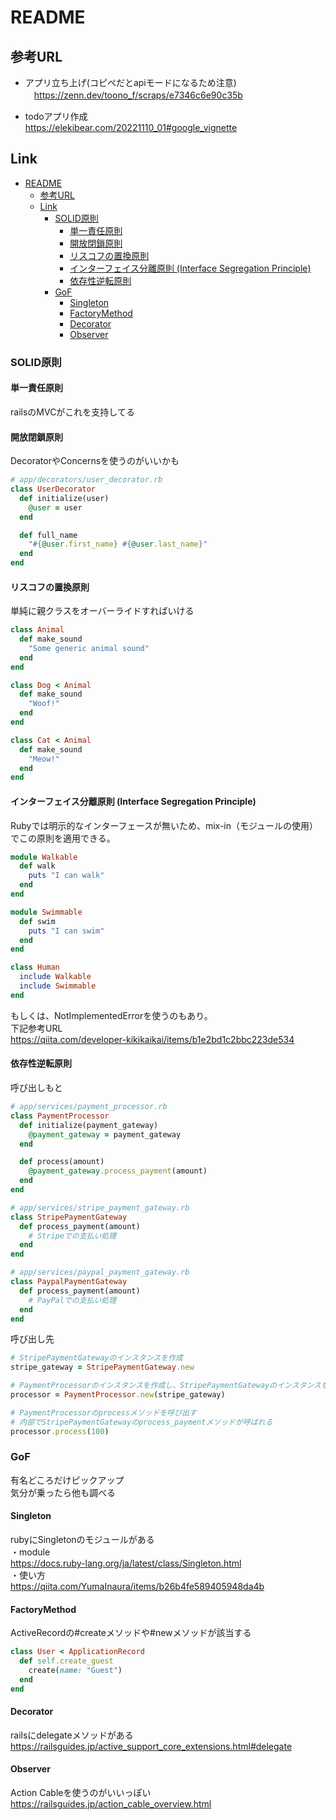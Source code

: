 # README

## 参考URL
* アプリ立ち上げ(コピペだとapiモードになるため注意)<br>
　https://zenn.dev/toono_f/scraps/e7346c6e90c35b

* todoアプリ作成<br>
  https://elekibear.com/20221110_01#google_vignette

## Link
- [README](#readme)
  - [参考URL](#参考url)
  - [Link](#link)
    - [SOLID原則](#solid原則)
      - [単一責任原則](#単一責任原則)
      - [開放閉鎖原則](#開放閉鎖原則)
      - [リスコフの置換原則](#リスコフの置換原則)
      - [インターフェイス分離原則 (Interface Segregation Principle)](#インターフェイス分離原則-interface-segregation-principle)
      - [依存性逆転原則](#依存性逆転原則)
    - [GoF](#gof)
      - [Singleton](#singleton)
      - [FactoryMethod](#factorymethod)
      - [Decorator](#decorator)
      - [Observer](#observer)

### SOLID原則

#### 単一責任原則
railsのMVCがこれを支持してる

#### 開放閉鎖原則
DecoratorやConcernsを使うのがいいかも
```ruby
# app/decorators/user_decorator.rb
class UserDecorator
  def initialize(user)
    @user = user
  end

  def full_name
    "#{@user.first_name} #{@user.last_name}"
  end
end
```

#### リスコフの置換原則
単純に親クラスをオーバーライドすればいける
```ruby
class Animal
  def make_sound
    "Some generic animal sound"
  end
end

class Dog < Animal
  def make_sound
    "Woof!"
  end
end

class Cat < Animal
  def make_sound
    "Meow!"
  end
end
```
#### インターフェイス分離原則 (Interface Segregation Principle)
Rubyでは明示的なインターフェースが無いため、mix-in（モジュールの使用）でこの原則を適用できる。

```ruby
module Walkable
  def walk
    puts "I can walk"
  end
end

module Swimmable
  def swim
    puts "I can swim"
  end
end

class Human
  include Walkable
  include Swimmable
end
```

もしくは、NotImplementedErrorを使うのもあり。<br>
下記参考URL<br>
https://qiita.com/developer-kikikaikai/items/b1e2bd1c2bbc223de534

#### 依存性逆転原則
呼び出しもと
```ruby
# app/services/payment_processor.rb
class PaymentProcessor
  def initialize(payment_gateway)
    @payment_gateway = payment_gateway
  end

  def process(amount)
    @payment_gateway.process_payment(amount)
  end
end

# app/services/stripe_payment_gateway.rb
class StripePaymentGateway
  def process_payment(amount)
    # Stripeでの支払い処理
  end
end

# app/services/paypal_payment_gateway.rb
class PaypalPaymentGateway
  def process_payment(amount)
    # PayPalでの支払い処理
  end
end

```
呼び出し先
```ruby
# StripePaymentGatewayのインスタンスを作成
stripe_gateway = StripePaymentGateway.new

# PaymentProcessorのインスタンスを作成し、StripePaymentGatewayのインスタンスを渡す
processor = PaymentProcessor.new(stripe_gateway)

# PaymentProcessorのprocessメソッドを呼び出す
# 内部でStripePaymentGatewayのprocess_paymentメソッドが呼ばれる
processor.process(100)
```

### GoF
有名どころだけピックアップ<br>
気分が乗ったら他も調べる

#### Singleton
rubyにSingletonのモジュールがある<br>
・module<br>
https://docs.ruby-lang.org/ja/latest/class/Singleton.html
<br>・使い方<br>
https://qiita.com/YumaInaura/items/b26b4fe589405948da4b


#### FactoryMethod
ActiveRecordの#createメソッドや#newメソッドが該当する
```ruby
class User < ApplicationRecord
  def self.create_guest
    create(name: "Guest")
  end
end
```

#### Decorator
railsにdelegateメソッドがある<br>
https://railsguides.jp/active_support_core_extensions.html#delegate

#### Observer
Action Cableを使うのがいいっぽい<br>
https://railsguides.jp/action_cable_overview.html